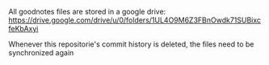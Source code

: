 All goodnotes files are stored in a google drive:
https://drive.google.com/drive/u/0/folders/1UL4O9M6Z3FBnOwdk71SUBixcfeKbAxyi


Whenever this repositorie's commit history is deleted, the files need to be synchronized again
